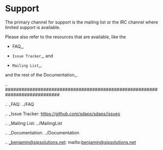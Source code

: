 Support
=======

The primary channel for support is the mailing list or the IRC channel where limited support is available.

Please also refer to the resources that are available, like the

* FAQ_,

* `Issue Tracker`_, and

* `Mailing List`_.

and the rest of the Documentation_.

.. ############################################################################

.. _FAQ: ../FAQ

.. _Issue Tracker: https://github.com/sdaps/sdaps/issues

.. _Mailing List: ../MailingList

.. _Documentation: ../Documentation

.. _benjamin@sipsolutions.net: mailto:benjamin@sipsolutions.net

